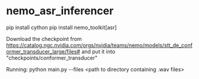 # nemo_asr_inferencer

pip install cython
pip install nemo_toolkit[asr]

Download the checkpoint from https://catalog.ngc.nvidia.com/orgs/nvidia/teams/nemo/models/stt_de_conformer_transducer_large/files# and put it into "checkpoints/conformer_transducer"

Running: python main.py --files <path to directory containing .wav files>